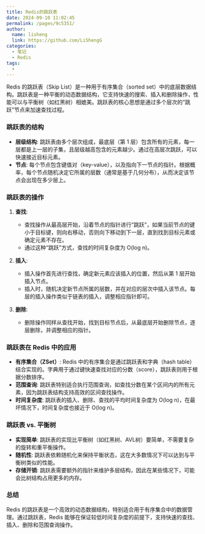 ```yaml
---
title: Redis的跳跃表
date: 2024-09-10 11:02:45
permalink: /pages/9c5351/
author: 
  name: lisheng
  link: https://github.com/LiShengG
categories: 
  - 笔记
  - Redis
tags: 
  - 
---
```

Redis 的跳跃表（Skip List）是一种用于有序集合（sorted set）中的底层数据结构。跳跃表是一种平衡的动态数据结构，它支持快速的搜索、插入和删除操作，性能可以与平衡树（如红黑树）相媲美。跳跃表的核心思想是通过多个层次的“跳跃”节点来加速查找过程。

### 跳跃表的结构
- **层级结构**: 跳跃表由多个层次组成，最底层（第 1 层）包含所有的元素，每一层都是上一层的子集，且层级越高包含的元素越少。通过在高层次跳跃，可以快速接近目标元素。
- **节点**: 每个节点包含键值对（key-value），以及指向下一节点的指针。根据概率，每个节点随机决定它所属的层数（通常是基于几何分布），从而决定该节点会出现在多少层上。

### 跳跃表的操作
1. **查找**:
   - 查找操作从最高层开始，沿着节点的指针进行“跳跃”，如果当前节点的键小于目标键，则向右移动，否则向下移动到下一层，直到找到目标元素或确定元素不存在。
   - 通过这种“跳跃”方式，查找的时间复杂度为 O(log n)。

2. **插入**:
   - 插入操作首先进行查找，确定新元素应该插入的位置，然后从第 1 层开始插入节点。
   - 插入时，随机决定新节点所属的层数，并在对应的层次中插入该节点。每层的插入操作类似于链表的插入，调整相应指针即可。

3. **删除**:
   - 删除操作同样从查找开始，找到目标节点后，从最底层开始删除节点，逐层删除，并调整相应的指针。

### 跳跃表在 Redis 中的应用
- **有序集合（ZSet）**: Redis 中的有序集合是通过跳跃表和字典（hash table）结合实现的。字典用于通过键快速查找对应的分数（score），跳跃表则用于根据分数排序。
- **范围查询**: 跳跃表特别适合执行范围查询，如查找分数在某个区间内的所有元素，因为跳跃表结构支持高效的区间查找操作。
- **时间复杂度**: 跳跃表的插入、删除、查找的平均时间复杂度为 O(log n)，在最坏情况下，时间复杂度也接近于 O(log n)。

### 跳跃表 vs. 平衡树
- **实现简单**: 跳跃表的实现比平衡树（如红黑树、AVL树）要简单，不需要复杂的旋转和重平衡操作。
- **随机性**: 跳跃表依赖随机化来保持平衡状态，这在大多数情况下可以达到与平衡树类似的性能。
- **存储开销**: 跳跃表需要额外的指针来维护多层结构，因此在某些情况下，可能会比树结构占用更多的内存。

### 总结
Redis 的跳跃表是一个高效的动态数据结构，特别适合用于有序集合中的数据管理。通过跳跃表，Redis 能够在保证较低时间复杂度的前提下，支持快速的查找、插入、删除和范围查询操作。